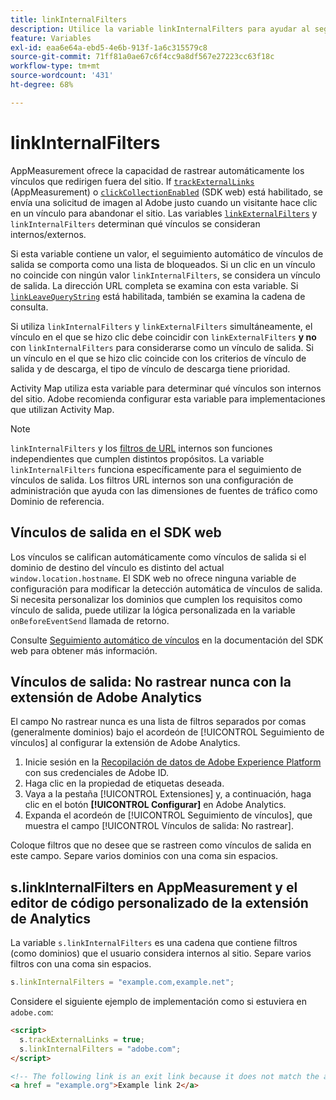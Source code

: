```yaml
---
title: linkInternalFilters
description: Utilice la variable linkInternalFilters para ayudar al seguimiento automático de vínculos de salida.
feature: Variables
exl-id: eaa6e64a-ebd5-4e6b-913f-1a6c315579c8
source-git-commit: 71ff81a0ae67c6f4cc9a8df567e27223cc63f18c
workflow-type: tm+mt
source-wordcount: '431'
ht-degree: 68%

---
```


# linkInternalFilters

AppMeasurement ofrece la capacidad de rastrear automáticamente los vínculos que redirigen fuera del sitio. If [`trackExternalLinks`](trackexternallinks.md) (AppMeasurement) o [`clickCollectionEnabled`](trackdownloadlinks.md) (SDK web) está habilitado, se envía una solicitud de imagen al Adobe justo cuando un visitante hace clic en un vínculo para abandonar el sitio. Las variables [`linkExternalFilters`](linkexternalfilters.md) y `linkInternalFilters` determinan qué vínculos se consideran internos/externos.

Si esta variable contiene un valor, el seguimiento automático de vínculos de salida se comporta como una lista de bloqueados. Si un clic en un vínculo no coincide con ningún valor `linkInternalFilters`, se considera un vínculo de salida. La dirección URL completa se examina con esta variable. Si [`linkLeaveQueryString`](linkleavequerystring.md) está habilitada, también se examina la cadena de consulta.

Si utiliza `linkInternalFilters` y `linkExternalFilters` simultáneamente, el vínculo en el que se hizo clic debe coincidir con `linkExternalFilters` **y no** con `linkInternalFilters` para considerarse como un vínculo de salida. Si un vínculo en el que se hizo clic coincide con los criterios de vínculo de salida y de descarga, el tipo de vínculo de descarga tiene prioridad.

Activity Map utiliza esta variable para determinar qué vínculos son internos del sitio. Adobe recomienda configurar esta variable para implementaciones que utilizan Activity Map.

>[!NOTE]
>
>`linkInternalFilters` y los [filtros de URL](/help/admin/admin/c-manage-report-suites/c-edit-report-suites/general/internal-url-filter-admin.md) internos son funciones independientes que cumplen distintos propósitos. La variable `linkInternalFilters` funciona específicamente para el seguimiento de vínculos de salida. Los filtros URL internos son una configuración de administración que ayuda con las dimensiones de fuentes de tráfico como Dominio de referencia.

## Vínculos de salida en el SDK web

Los vínculos se califican automáticamente como vínculos de salida si el dominio de destino del vínculo es distinto del actual `window.location.hostname`. El SDK web no ofrece ninguna variable de configuración para modificar la detección automática de vínculos de salida. Si necesita personalizar los dominios que cumplen los requisitos como vínculo de salida, puede utilizar la lógica personalizada en la variable `onBeforeEventSend` llamada de retorno.

Consulte [Seguimiento automático de vínculos](https://experienceleague.adobe.com/docs/experience-platform/edge/data-collection/track-links.html#automaticLinkTracking) en la documentación del SDK web para obtener más información.

## Vínculos de salida: No rastrear nunca con la extensión de Adobe Analytics

El campo No rastrear nunca es una lista de filtros separados por comas (generalmente dominios) bajo el acordeón de [!UICONTROL Seguimiento de vínculos] al configurar la extensión de Adobe Analytics.

1. Inicie sesión en la [Recopilación de datos de Adobe Experience Platform](https://experience.adobe.com/data-collection) con sus credenciales de Adobe ID.
2. Haga clic en la propiedad de etiquetas deseada.
3. Vaya a la pestaña [!UICONTROL Extensiones] y, a continuación, haga clic en el botón **[!UICONTROL Configurar]** en Adobe Analytics.
4. Expanda el acordeón de [!UICONTROL Seguimiento de vínculos], que muestra el campo [!UICONTROL Vínculos de salida: No rastrear].

Coloque filtros que no desee que se rastreen como vínculos de salida en este campo. Separe varios dominios con una coma sin espacios.

## s.linkInternalFilters en AppMeasurement y el editor de código personalizado de la extensión de Analytics

La variable `s.linkInternalFilters` es una cadena que contiene filtros (como dominios) que el usuario considera internos al sitio. Separe varios filtros con una coma sin espacios.

```js
s.linkInternalFilters = "example.com,example.net";
```

Considere el siguiente ejemplo de implementación como si estuviera en `adobe.com`:

```html
<script>
  s.trackExternalLinks = true;
  s.linkInternalFilters = "adobe.com";
</script>

<!-- The following link is an exit link because it does not match the anything under linkInternalFilters -->
<a href = "example.org">Example link 2</a>
```
